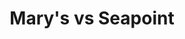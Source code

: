 ---
title: "Mary's vs Seapoint"
pubDate: 2020-08-05
description: 'Lorem ipsum dolor sit amet, consectetur adipiscing elit. Praesent tellus nisl, pharetra ut felis blandit, viverra sodales eros. Quisque a sollicitudin ante. Mauris non convallis ligula, eu feugiat neque.'
role: 'Writing & Directing'
tags: ["photo","sport"]
image:
    src: '/2024/01.png'
    alt: ''
---